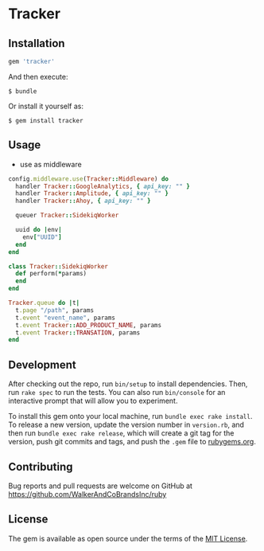 # Tracker


## Installation

```ruby
gem 'tracker'
```

And then execute:

    $ bundle

Or install it yourself as:

    $ gem install tracker

## Usage

* use as middleware

```ruby
config.middleware.use(Tracker::Middleware) do
  handler Tracker::GoogleAnalytics, { api_key: "" }
  handler Tracker::Amplitude, { api_key: "" }
  handler Tracker::Ahoy, { api_key: "" }

  queuer Tracker::SidekiqWorker

  uuid do |env|
    env["UUID"]
  end
end

class Tracker::SidekiqWorker
  def perform(*params)
  end
end

Tracker.queue do |t|
  t.page "/path", params
  t.event "event_name", params
  t.event Tracker::ADD_PRODUCT_NAME, params
  t.event Tracker::TRANSATION, params
end
```

## Development

After checking out the repo, run `bin/setup` to install dependencies. Then, run `rake spec` to run the tests. You can also run `bin/console` for an interactive prompt that will allow you to experiment.

To install this gem onto your local machine, run `bundle exec rake install`. To release a new version, update the version number in `version.rb`, and then run `bundle exec rake release`, which will create a git tag for the version, push git commits and tags, and push the `.gem` file to [rubygems.org](https://rubygems.org).

## Contributing

Bug reports and pull requests are welcome on GitHub at https://github.com/WalkerAndCoBrandsInc/ruby

## License

The gem is available as open source under the terms of the [MIT License](http://opensource.org/licenses/MIT).

